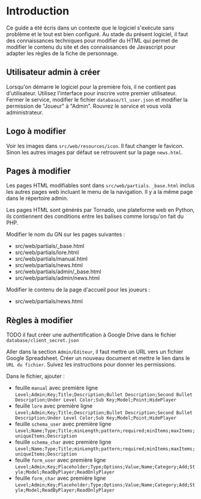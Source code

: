 Introduction
============
Ce guide a été écris dans un contexte que le logiciel s'exécute sans problème et le tout est bien configuré. Au stade du présent logiciel, il faut des connaissances techniques pour modifier du HTML qui permet de modifier le contenu du site et des connaissances de Javascript pour adapter les règles de la fiche de personnage.

Utilisateur admin à créer
-------------------------
Lorsqu'on démarre le logiciel pour la première fois, il ne contient pas d'utilisateur. Utilisez l'interface pour inscrire votre premier utilisateur. Fermer le service, modifier le fichier `database/tl_user.json` et modifier la permission de "Joueur" à "Admin". Rouvrez le service et vous voilà administrateur.

Logo à modifier
---------------
Voir les images dans `src/web/resources/icon`.
Il faut changer le favicon. Sinon les autres images par défaut se retrouvent sur la page `news.html`.

Pages à modifier
----------------
Les pages HTML modifiables sont dans `src/web/partials`. `_base.html` inclus les autres pages web incluant le menu de la navigation. Il y a la même page dans le répertoire admin.

Les pages HTML sont générés par Tornado, une plateforme web en Python, ils contiennent des conditions entre les balises comme lorsqu'on fait du PHP.

Modifier le nom du GN sur les pages suivantes :

- src/web/partials/_base.html
- src/web/partials/lore.html
- src/web/partials/manual.html
- src/web/partials/news.html
- src/web/partials/admin/_base.html
- src/web/partials/admin/news.html

Modifier le contenu de la page d'accueil pour les joueurs :
- src/web/partials/news.html

Règles à modifier
-----------------
TODO il faut créer une authentification à Google Drive dans le fichier `database/client_secret.json`

Aller dans la section `Admin/Éditeur`, il faut mettre un URL vers un fichier Google Spreadsheet. Créer un nouveau document et mettre le lien dans le `URL du fichier`. Suivez les instructions pour donner les permissions.

Dans le fichier, ajouter :

- feuille `manual` avec première ligne `Level;Admin;Key;Title;Description;Bullet Description;Second Bullet Description;Under Level Color;Sub Key;Model;Point;HidePlayer`
- feuille `lore` avec première ligne `Level;Admin;Key;Title;Description;Bullet Description;Second Bullet Description;Under Level Color;Sub Key;Model;Point;HidePlayer`
- feuille `schema_user` avec première ligne `Level;Name;Type;Title;minLength;pattern;required;minItems;maxItems;uniqueItems;Description`
- feuille `schema_char` avec première ligne `Level;Name;Type;Title;minLength;pattern;required;minItems;maxItems;uniqueItems;Description`
- feuille `form_user` avec première ligne `Level;Admin;Key;Placeholder;Type;Options;Value;Name;Category;Add;Style;Model;ReadByPlayer;ReadOnlyPlayer`
- feuille `form_char` avec première ligne `Level;Admin;Key;Placeholder;Type;Options;Value;Name;Category;Add;Style;Model;ReadByPlayer;ReadOnlyPlayer`

